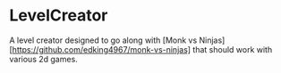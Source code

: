 LevelCreator
=======
A level creator designed to go along with [Monk vs Ninjas][https://github.com/edking4967/monk-vs-ninjas] that should work with various 2d games.
